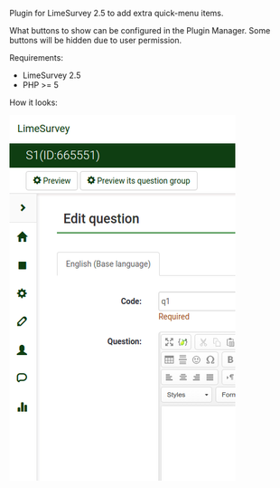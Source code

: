 Plugin for LimeSurvey 2.5 to add extra quick-menu items.

What buttons to show can be configured in the Plugin Manager. Some buttons will be hidden due to user permission.

Requirements:

* LimeSurvey 2.5
* PHP >= 5

How it looks:

![Quickmenu picture](assets/quickmenu.png)
